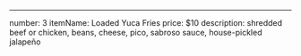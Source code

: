 ---
number: 3
itemName: Loaded Yuca Fries
price: $10
description: shredded beef or chicken, beans, cheese, pico, sabroso sauce, house-pickled jalapeño
